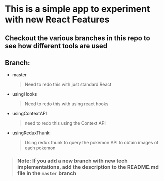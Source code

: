 # This is a simple app to experiment with new React Features
## Checkout the various branches in this repo to see how different tools are used
## Branch:
- master
  > Need to redo this with just standard React
- usingHooks
  > Need to redo this with using react hooks
- usingContextAPI
  > need to redo this using the Context API
- usingReduxThunk:
  > Using redux thunk to query the pokemon API to obtain images of each pokemon

> ### Note: If you add a new branch with new tech implementations, add the description to the README.md file in the `master` branch
